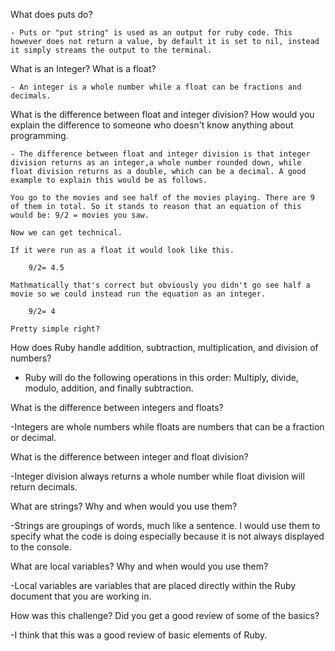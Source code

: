 What does puts do?

	- Puts or "put string" is used as an output for ruby code. This however does not return a value, by default it is set to nil, instead it simply streams the output to the terminal.

What is an Integer? What is a float?

	- An integer is a whole number while a float can be fractions and decimals.

What is the difference between float and integer division? How would you explain the difference to someone who doesn't know anything about programming.

	- The difference between float and integer division is that integer division returns as an integer,a whole number rounded down, while float division returns as a double, which can be a decimal. A good example to explain this would be as follows. 

	You go to the movies and see half of the movies playing. There are 9 of them in total. So it stands to reason that an equation of this would be: 9/2 = movies you saw.

	Now we can get technical.

	If it were run as a float it would look like this.

		9/2= 4.5

	Mathmatically that's correct but obviously you didn't go see half a movie so we could instead run the equation as an integer.

		9/2= 4

	Pretty simple right?



How does Ruby handle addition, subtraction, multiplication, and division of numbers?

- Ruby will do the following operations in this order: Multiply, divide, modulo, addition, and finally subtraction.

What is the difference between integers and floats?

-Integers are whole numbers while floats are numbers that can be a fraction or decimal.

What is the difference between integer and float division?

-Integer division always returns a whole number while float division will return decimals.

What are strings? Why and when would you use them?

-Strings are groupings of words, much like a sentence. I would use them to specify what the code is doing especially because it is not always displayed to the console.

What are local variables? Why and when would you use them?

-Local variables are variables that are placed directly within the Ruby document that you are working in.

How was this challenge? Did you get a good review of some of the basics?

-I think that this was a good review of basic elements of Ruby.
